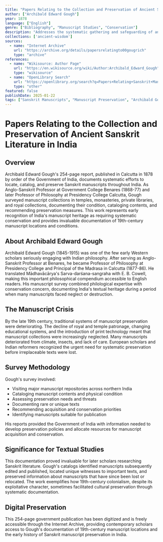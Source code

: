 ```yaml
---
title: "Papers Relating to the Collection and Preservation of Ancient Sanskrit Literature in India"
author: ["Archibald Edward Gough"]
year: 1878
language: ["English"]
genre: ["Bibliography", "Manuscript Studies", "Conservation"]
description: "Addresses the systematic gathering and safeguarding of ancient Sanskrit manuscript records throughout India. Documents late 19th-century efforts to locate, catalog, and preserve India's manuscript heritage, reflecting early conservation initiatives."
collections: ['ancient-wisdom']
sources:
  - name: "Internet Archive"
    url: "https://archive.org/details/papersrelatingto00gougrich"
    type: "archive"
references:
  - name: "Wikisource: Author Page"
    url: "https://en.wikisource.org/wiki/Author:Archibald_Edward_Gough"
    type: "wikisource"
  - name: "OpenLibrary Search"
    url: "https://openlibrary.org/search?q=Papers+Relating+Sanskrit+Manuscript+Preservation+Archibald+Edward+Gough"
    type: "other"
featured: false
publishDate: 2025-01-22
tags: ["Sanskrit Manuscripts", "Manuscript Preservation", "Archibald Gough", "19th Century", "Bibliography", "Conservation", "Colonial India", "Textual Studies", "Sanskrit Literature", "Cultural Heritage"]
---
```


# Papers Relating to the Collection and Preservation of Ancient Sanskrit Literature in India

## Overview

Archibald Edward Gough's 254-page report, published in Calcutta in 1878 by order of the Government of India, documents systematic efforts to locate, catalog, and preserve Sanskrit manuscripts throughout India. As Anglo-Sanskrit Professor at Government College Benares (1868-77) and later Professor of Philosophy at Presidency College Calcutta, Gough surveyed manuscript collections in temples, monasteries, private libraries, and royal collections, documenting their condition, cataloging contents, and recommending preservation measures. This work represents early recognition of India's manuscript heritage as requiring systematic conservation and provides invaluable documentation of 19th-century manuscript locations and conditions.

## About Archibald Edward Gough

Archibald Edward Gough (1845-1915) was one of the few early Western scholars seriously engaging with Indian philosophy. After serving as Anglo-Sanskrit Professor at Benares, he became Professor of Philosophy at Presidency College and Principal of the Madrasa in Calcutta (1877-86). He translated Mādhavācārya's Sarva-darśana-sangraha with E. B. Cowell, making this important philosophical compendium accessible to English readers. His manuscript survey combined philological expertise with conservation concern, documenting India's textual heritage during a period when many manuscripts faced neglect or destruction.

## The Manuscript Crisis

By the late 19th century, traditional systems of manuscript preservation were deteriorating. The decline of royal and temple patronage, changing educational systems, and the introduction of print technology meant that manuscript collections were increasingly neglected. Many manuscripts deteriorated from climate, insects, and lack of care. European scholars and Indian reformers recognized the urgent need for systematic preservation before irreplaceable texts were lost.

## Survey Methodology

Gough's survey involved:
- Visiting major manuscript repositories across northern India
- Cataloging manuscript contents and physical condition
- Assessing preservation needs and threats
- Documenting rare or unique texts
- Recommending acquisition and conservation priorities
- Identifying manuscripts suitable for publication

His reports provided the Government of India with information needed to develop preservation policies and allocate resources for manuscript acquisition and conservation.

## Significance for Textual Studies

This documentation proved invaluable for later scholars researching Sanskrit literature. Gough's catalogs identified manuscripts subsequently edited and published, located unique witnesses to important texts, and preserved information about manuscripts that have since been lost or relocated. The work exemplifies how 19th-century colonialism, despite its exploitative character, sometimes facilitated cultural preservation through systematic documentation.

## Digital Preservation

This 254-page government publication has been digitized and is freely accessible through the Internet Archive, providing contemporary scholars access to Gough's documentation of 19th-century manuscript locations and the early history of Sanskrit manuscript preservation in India.
